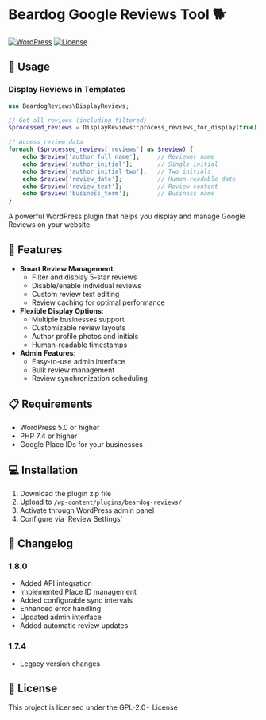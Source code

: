 # Beardog Google Reviews Tool 🐕

[![WordPress](https://img.shields.io/badge/WordPress-5.0%2B-blue.svg)](https://wordpress.org/)
[![License](https://img.shields.io/badge/license-GPL--2.0%2B-red.svg)](https://www.gnu.org/licenses/gpl-2.0.html)

## 🚀 Usage

### Display Reviews in Templates

```php
use BeardogReviews\DisplayReviews;

// Get all reviews (including filtered)
$processed_reviews = DisplayReviews::process_reviews_for_display(true); // true = only 5-star reviews

// Access review data
foreach ($processed_reviews['reviews'] as $review) {
    echo $review['author_full_name'];     // Reviewer name
    echo $review['author_initial'];       // Single initial
    echo $review['author_initial_two'];   // Two initials
    echo $review['review_date'];          // Human-readable date
    echo $review['review_text'];          // Review content
    echo $review['business_term'];        // Business name
}
```

A powerful WordPress plugin that helps you display and manage Google Reviews on your website.

## 🌟 Features

- **Smart Review Management**:
  - Filter and display 5-star reviews
  - Disable/enable individual reviews
  - Custom review text editing
  - Review caching for optimal performance
- **Flexible Display Options**:
  - Multiple businesses support
  - Customizable review layouts
  - Author profile photos and initials
  - Human-readable timestamps
- **Admin Features**:
  - Easy-to-use admin interface
  - Bulk review management
  - Review synchronization scheduling

## 📋 Requirements

- WordPress 5.0 or higher
- PHP 7.4 or higher
- Google Place IDs for your businesses

## 💻 Installation

1. Download the plugin zip file
2. Upload to `/wp-content/plugins/beardog-reviews/`
3. Activate through WordPress admin panel
4. Configure via 'Review Settings'

## 📝 Changelog

### 1.8.0
- Added API integration
- Implemented Place ID management
- Added configurable sync intervals
- Enhanced error handling
- Updated admin interface
- Added automatic review updates

### 1.7.4
- Legacy version changes

## 📄 License

This project is licensed under the GPL-2.0+ License